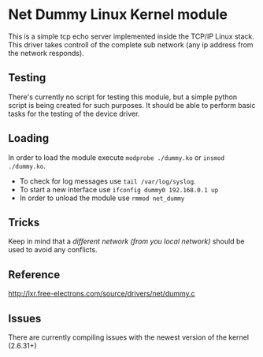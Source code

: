 # Net Dummy Linux Kernel module

This is a simple tcp echo server implemented inside the TCP/IP Linux stack.
This driver takes controll of the complete sub network (any ip address from the network responds).

## Testing

There's currently no script for testing this module, but a simple python script is being created for such purposes.
It should be able to perform basic tasks for the testing of the device driver.

## Loading

In order to load the module execute `modprobe ./dummy.ko` or `insmod ./dummy.ko`.

* To check for log messages use `tail /var/log/syslog`.
* To start a new interface use `ifconfig dummy0 192.168.0.1 up`
* In order to unload the module use `rmmod net_dummy`

## Tricks

Keep in mind that a *different network (from you local network)* should be used to avoid any conflicts.

## Reference

http://lxr.free-electrons.com/source/drivers/net/dummy.c

## Issues

There are currently compiling issues with the newest version of the kernel (2.6.31+)